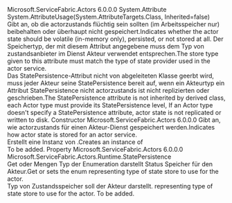 <Type Name="StatePersistenceAttribute" FullName="Microsoft.ServiceFabric.Actors.Runtime.StatePersistenceAttribute">
  <TypeSignature Language="C#" Value="public sealed class StatePersistenceAttribute : Attribute" />
  <TypeSignature Language="ILAsm" Value=".class public auto ansi sealed beforefieldinit StatePersistenceAttribute extends System.Attribute" />
  <TypeSignature Language="DocId" Value="T:Microsoft.ServiceFabric.Actors.Runtime.StatePersistenceAttribute" />
  <TypeSignature Language="VB.NET" Value="Public NotInheritable Class StatePersistenceAttribute&#xA;Inherits Attribute" />
  <TypeSignature Language="F#" Value="type StatePersistenceAttribute = class&#xA;    inherit Attribute" />
  <AssemblyInfo>
    <AssemblyName>Microsoft.ServiceFabric.Actors</AssemblyName>
    <AssemblyVersion>6.0.0.0</AssemblyVersion>
  </AssemblyInfo>
  <Base>
    <BaseTypeName>System.Attribute</BaseTypeName>
  </Base>
  <Interfaces />
  <Attributes>
    <Attribute>
      <AttributeName>System.AttributeUsage(System.AttributeTargets.Class, Inherited=false)</AttributeName>
    </Attribute>
  </Attributes>
  <Docs>
    <summary>
            <span data-ttu-id="39772-101">Gibt an, ob die actorzustands flüchtig sein sollten (im Arbeitsspeicher nur) beibehalten oder überhaupt nicht gespeichert.</span><span class="sxs-lookup"><span data-stu-id="39772-101">Indicates whether the actor state should be volatile (in-memory only), persisted, or not stored at all.</span></span>
            <span data-ttu-id="39772-102">Der Speichertyp, der mit diesem Attribut angegebene muss dem Typ von zustandsanbieter im Dienst Akteur verwendet entsprechen.</span><span class="sxs-lookup"><span data-stu-id="39772-102">The store type given to this attribute must match the type of state provider used in the actor service.</span></span>
            </summary>
    <remarks>
            <span data-ttu-id="39772-103">Das StatePersistence-Attribut nicht von abgeleiteten Klasse geerbt wird, muss jeder Akteur seine StatePersistence bereit auf, wenn ein Akteurtyp ein Attribut StatePersistence nicht actorzustands ist nicht replizierten oder geschrieben.</span><span class="sxs-lookup"><span data-stu-id="39772-103">The StatePersistence attribute is not inherited by derived class, each Actor type must provide its StatePersistence level, If an Actor type doesn't specify a StatePersistence attribute, actor state is not replicated or written to disk.</span></span>
            </remarks>
  </Docs>
  <Members>
    <Member MemberName=".ctor">
      <MemberSignature Language="C#" Value="public StatePersistenceAttribute (Microsoft.ServiceFabric.Actors.Runtime.StatePersistence statePersistence);" />
      <MemberSignature Language="ILAsm" Value=".method public hidebysig specialname rtspecialname instance void .ctor(valuetype Microsoft.ServiceFabric.Actors.Runtime.StatePersistence statePersistence) cil managed" />
      <MemberSignature Language="DocId" Value="M:Microsoft.ServiceFabric.Actors.Runtime.StatePersistenceAttribute.#ctor(Microsoft.ServiceFabric.Actors.Runtime.StatePersistence)" />
      <MemberSignature Language="F#" Value="new Microsoft.ServiceFabric.Actors.Runtime.StatePersistenceAttribute : Microsoft.ServiceFabric.Actors.Runtime.StatePersistence -&gt; Microsoft.ServiceFabric.Actors.Runtime.StatePersistenceAttribute" Usage="new Microsoft.ServiceFabric.Actors.Runtime.StatePersistenceAttribute statePersistence" />
      <MemberType>Constructor</MemberType>
      <AssemblyInfo>
        <AssemblyName>Microsoft.ServiceFabric.Actors</AssemblyName>
        <AssemblyVersion>6.0.0.0</AssemblyVersion>
      </AssemblyInfo>
      <Parameters>
        <Parameter Name="statePersistence" Type="Microsoft.ServiceFabric.Actors.Runtime.StatePersistence" />
      </Parameters>
      <Docs>
        <param name="statePersistence"><span data-ttu-id="39772-104">Gibt an, wie actorzustands für einen Akteur-Dienst gespeichert werden.</span><span class="sxs-lookup"><span data-stu-id="39772-104">Indicates how actor state is stored for an actor service.</span></span></param>
        <summary>
            <span data-ttu-id="39772-105">Erstellt eine Instanz von <see cref="T:Microsoft.ServiceFabric.Actors.Runtime.StatePersistenceAttribute" />.</span><span class="sxs-lookup"><span data-stu-id="39772-105">Creates an instance of <see cref="T:Microsoft.ServiceFabric.Actors.Runtime.StatePersistenceAttribute" /></span></span></summary>
        <remarks>To be added.</remarks>
      </Docs>
    </Member>
    <Member MemberName="StatePersistence">
      <MemberSignature Language="C#" Value="public Microsoft.ServiceFabric.Actors.Runtime.StatePersistence StatePersistence { get; }" />
      <MemberSignature Language="ILAsm" Value=".property instance valuetype Microsoft.ServiceFabric.Actors.Runtime.StatePersistence StatePersistence" />
      <MemberSignature Language="DocId" Value="P:Microsoft.ServiceFabric.Actors.Runtime.StatePersistenceAttribute.StatePersistence" />
      <MemberSignature Language="VB.NET" Value="Public ReadOnly Property StatePersistence As StatePersistence" />
      <MemberSignature Language="F#" Value="member this.StatePersistence : Microsoft.ServiceFabric.Actors.Runtime.StatePersistence" Usage="Microsoft.ServiceFabric.Actors.Runtime.StatePersistenceAttribute.StatePersistence" />
      <MemberType>Property</MemberType>
      <AssemblyInfo>
        <AssemblyName>Microsoft.ServiceFabric.Actors</AssemblyName>
        <AssemblyVersion>6.0.0.0</AssemblyVersion>
      </AssemblyInfo>
      <ReturnValue>
        <ReturnType>Microsoft.ServiceFabric.Actors.Runtime.StatePersistence</ReturnType>
      </ReturnValue>
      <Docs>
        <summary>
            <span data-ttu-id="39772-106">Get oder Mengen Typ der Enumeration darstellt Status Speicher für den Akteur.</span><span class="sxs-lookup"><span data-stu-id="39772-106">Get or sets the enum representing type of state store to use for the actor.</span></span>
            </summary>
        <value>
          <span data-ttu-id="39772-107"><see cref="T:Microsoft.ServiceFabric.Actors.Runtime.StatePersistence" />Typ von Zustandsspeicher soll der Akteur darstellt.</span><span class="sxs-lookup"><span data-stu-id="39772-107"><see cref="T:Microsoft.ServiceFabric.Actors.Runtime.StatePersistence" /> representing type of state store to use for the actor.</span></span></value>
        <remarks>To be added.</remarks>
      </Docs>
    </Member>
  </Members>
</Type>